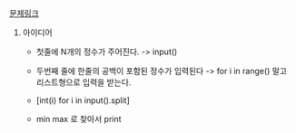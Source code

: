 [문제링크](https://www.acmicpc.net/problem/10818)
1. 아이디어

    -  첫줄에 N개의 정수가 주어진다. -> input()

    - 두번째 줄에 한줄의 공백이 포함된 정수가 입력된다 -> for i in range() 말고 리스트형으로 입력을 받는다.
    - [int(i) for i in input().split]

    - min max 로 찾아서 print

